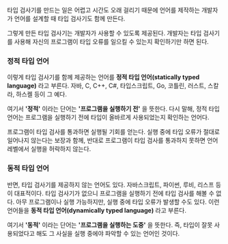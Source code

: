 타입 검사기를 만드는 일은 어렵고 시간도 오래 걸리기 때문에 언어를 제작하는 개발자가 언어를 설계할 때 타입 검사기도 함께 만든다.

그렇게 만든 타입 검사기는 개발자가 사용할 수 있도록 제공된다.
개발자는 타입 검사기를 사용해 자신의 프로그램이 타입 오류를 일으킬 수 있는지 확인하기만 하면 된다.

### 정적 타입 언어

이렇게 타입 검사기를 함께 제공하는 언어를 **정적 타입 언어(statically typed language)** 라고 부른다.
자바, C, C++, C#, 타입스크립트, Go, 코틀린, 러스트, 스칼라, 하스켈 등이 그 예다.

여기서 **'정적'** 이라는 단어는 **'프로그램을 실행하기 전'** 을 뜻한다.
다시 말해, 정적 타입 언어는 프로그램을 실행하기 전에 타입이 올바르게 사용되었는지 확인하는 언어다.

프로그램이 타입 검사를 통과하면 실행될 기회를 얻는다.
실행 중에 타입 오류가 절대로 일어나지 않는다는 보장과 함께, 반대로 프로그램이 타입 검사를 통과하지 못하면 언어 레벨에서 실행을 허락하지 않는다.

### 동적 타입 언어

반면, 타입 검사기를 제공하지 않는 언어도 있다.
자바스크립트, 파이썬, 루비, 리스프 등이 대표적이다.
타입 검사기가 없으니 프로그램을 실행하기 전에 타입 검사를 해볼 수 없다.
아무 프로그램이나 실행 가능하지만, 실행 중에 타입 오류가 발생할 수도 있다.
이런 언어들을 **동적 타입 언어(dynamically typed language)** 라고 부른다.

여기서 **'동적'** 이라는 단어는 **'프로그램을 실행하는 도중'** 을 뜻한다.
즉, 타입이 잘못 사용되었다고 해도 그 사실을 실행 중에야 파악할 수 있는 언어인 것이다.